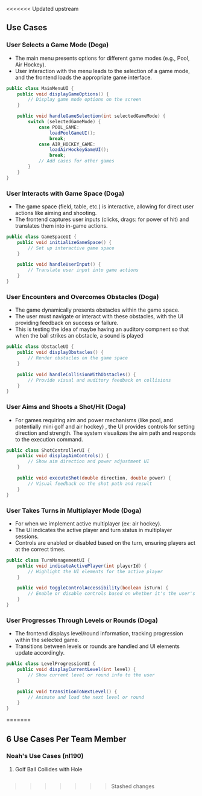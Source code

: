 <<<<<<< Updated upstream
## Use Cases

### User Selects a Game Mode (Doga)
* The main menu presents options for different game modes (e.g., Pool, Air Hockey). 
* User interaction with the menu leads to the selection of a game mode, and the frontend loads the appropriate game interface.

```java
public class MainMenuUI {
    public void displayGameOptions() {
        // Display game mode options on the screen
    }

    public void handleGameSelection(int selectedGameMode) {
        switch (selectedGameMode) {
            case POOL_GAME:
                loadPoolGameUI();
                break;
            case AIR_HOCKEY_GAME:
                loadAirHockeyGameUI();
                break;
            // Add cases for other games
        }
    }
}

```

### User Interacts with Game Space (Doga)
* The game space (field, table, etc.) is interactive, allowing for direct user actions like aiming and shooting. 
* The frontend captures user inputs (clicks, drags: for power of hit) and translates them into in-game actions.

```java
public class GameSpaceUI {
    public void initializeGameSpace() {
        // Set up interactive game space
    }

    public void handleUserInput() {
        // Translate user input into game actions
    }
}

```


### User Encounters and Overcomes Obstacles (Doga)
* The game dynamically presents obstacles within the game space.
* The user must navigate or interact with these obstacles, with the UI providing feedback on success or failure.
* This is testing the idea of maybe having an auditory compnent so that when the ball strikes an obstacle, a sound is played
```java
public class ObstacleUI {
    public void displayObstacles() {
        // Render obstacles on the game space
    }

    public void handleCollisionWithObstacles() {
        // Provide visual and auditory feedback on collisions
    }
}

```


### User Aims and Shoots a Shot/Hit (Doga)
* For games requiring aim and power mechanisms (like pool, and potentially mini golf and air hockey) , the UI provides controls for setting direction and strength.
  The system visualizes the aim path and responds to the execution command.

```java
public class ShotControllerUI {
    public void displayAimControls() {
        // Show aim direction and power adjustment UI
    }

    public void executeShot(double direction, double power) {
        // Visual feedback on the shot path and result
    }
}

```


### User Takes Turns in Multiplayer Mode (Doga)
* For when we implement active multiplayer (ex: air hockey). 
* The UI indicates the active player and turn status in multiplayer sessions.
* Controls are enabled or disabled based on the turn, ensuring players act at the correct times.
```java
public class TurnManagementUI {
    public void indicateActivePlayer(int playerId) {
        // Highlight the UI elements for the active player
    }

    public void toggleControlAccessibility(boolean isTurn) {
        // Enable or disable controls based on whether it's the user's turn
    }
}
```

### User Progresses Through Levels or Rounds (Doga)
* The frontend displays level/round information, tracking progression within the selected game. 
* Transitions between levels or rounds are handled and UI elements update accordingly.
```java
public class LevelProgressionUI {
    public void displayCurrentLevel(int level) {
        // Show current level or round info to the user
    }

    public void transitionToNextLevel() {
        // Animate and load the next level or round
    }
}

```



=======
## 6 Use Cases Per Team Member

### Noah's Use Cases (nl190) 
1. Golf Ball Collides with Hole
```java

```
>>>>>>> Stashed changes
